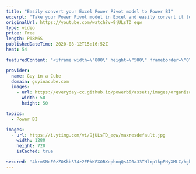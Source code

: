 ```yaml
---
title: "Easily convert your Excel Power Pivot model to Power BI"
excerpt: "Take your Power Pivot model in Excel and easily convert it to Power BI in just a few steps. Patrick looks at a few different ways to do this.  📢 Become a member: https://guyinacu.be/membership \r \r *******************\r \r Want to take your Power BI skills to the next level? We have training courses available"
originalUrl: https://youtube.com/watch?v=9jULsTD_eqw
type: video
price: Free
length: PT8M6S
publishedDateTime: 2020-08-12T15:16:52Z
heat: 54

featuredContent: "<iframe width=\"800\" height=\"500\" frameborder=\"0\" src=\"https://www.youtube.com/embed/9jULsTD_eqw\" allow=\"accelerometer; autoplay; encrypted-media; gyroscope; picture-in-picture\" allowfullscreen></iframe>"

provider:
  name: Guy in a Cube
  domain: guyinacube.com
  images:
    - url: https://everyday-cc.github.io/powerbi/assets/images/organizations/guyinacube.com-50x50.jpg
      width: 50
      height: 50

topics:
  - Power BI

images:
  - url: https://i.ytimg.com/vi/9jULsTD_eqw/maxresdefault.jpg
    width: 1280
    height: 720
    isCached: true

secured: "4krmSNoF0zZOKkbS74z2EPkKFXOBXephoqQsAO0aJ3THlnp1kpPHyXMLC/kgbSJLUNWvordvHEqVcRoZYmCmVN7tqdD1HU0R4sB9j6HMfLKXuF9n60nb7LaTjRtFYiXD0I1HZ5i3OW8RJMytAmZQzg6TVMYjCfJTAASMOR4JUqYMMtLTwfojBH5zERxHHT87OXfHPnfysV5JyU6craw+AEtXPmLSuim2Z5+LhKerPnLfL+EGB6N1dpGvf8pcdg8WukJORV/fyN/Uh6QuPinpOWyccUjvK5ZbL/YVyM9lsbc0ztoorSWa33XP+7XCoO0K4s8XdumzKFSN6j4MQdlcHga3yecZ7u81FAkVgWwWV85ClIS4z5fn8Fjh/HW7pZpgx5flA9TilTvNEYsIEvH8yrgbvs+ef5YShueUna1O62s=;ePo/tHsCVmK7Z8zraDGOqw=="
---
```


